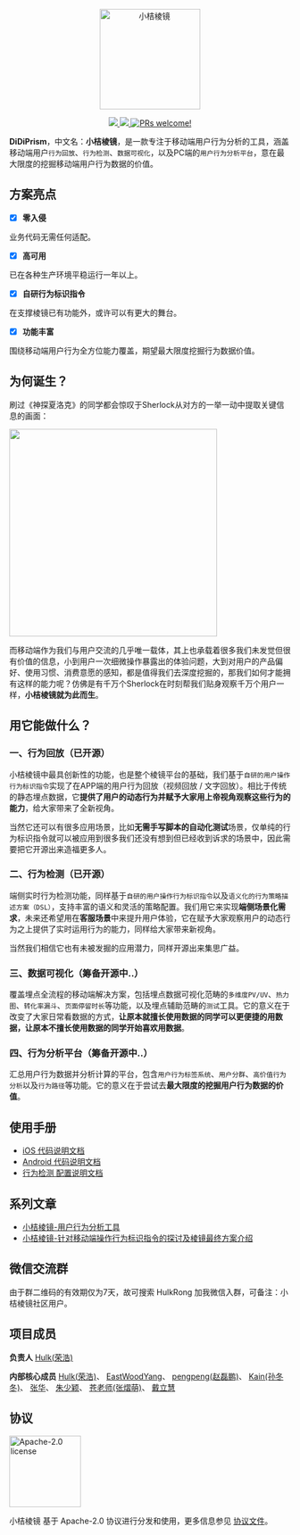 <p align="center">
<img src="https://view.didistatic.com/static/dcms/1jt5q12q9lkgrtelg2_180x180.png" alt="小桔棱镜" title="小桔棱镜" width="180"/>
</p>

<p align="center">
  <a href="https://github.com/didichuxing/DiDiPrism/blob/master/LICENSE">
    <img src="https://img.shields.io/badge/license-Apache-blue.svg" />
  </a>
  
  <a href="">
    <img src="https://img.shields.io/badge/platform-ios%20%7C%20android-lightgray.svg" />
  </a>

  <a href="">
    <img src="https://img.shields.io/badge/PRs-welcome-brightgreen.svg" alt="PRs welcome!" />
  </a>
</p>

**DiDiPrism**，中文名：**小桔棱镜**，是一款专注于移动端用户行为分析的工具，涵盖移动端用户`行为回放`、`行为检测`、`数据可视化`，以及PC端的`用户行为分析平台`，意在最大限度的挖掘移动端用户行为数据的价值。

## 方案亮点
- [x] **零入侵**

业务代码无需任何适配。

- [x] **高可用**

已在各种生产环境平稳运行一年以上。

- [x] **自研行为标识指令**

在支撑棱镜已有功能外，或许可以有更大的舞台。

- [x] **功能丰富**

围绕移动端用户行为全方位能力覆盖，期望最大限度挖掘行为数据价值。

## 为何诞生？
刷过《神探夏洛克》的同学都会惊叹于Sherlock从对方的一举一动中提取关键信息的画面：

<img src="https://view.didistatic.com/static/dcms/1jt5qoatskemik6cu_558x312.jpeg" width="372" hegiht="208" align=center />

而移动端作为我们与用户交流的几乎唯一载体，其上也承载着很多我们未发觉但很有价值的信息，小到用户一次细微操作暴露出的体验问题，大到对用户的产品偏好、使用习惯、消费意愿的感知，都是值得我们去深度挖掘的，那我们如何才能拥有这样的能力呢？仿佛是有千万个Sherlock在时刻帮我们贴身观察千万个用户一样，**小桔棱镜就为此而生**。

## 用它能做什么？
### 一、行为回放（已开源）
小桔棱镜中最具创新性的功能，也是整个棱镜平台的基础，我们基于`自研的用户操作行为标识指令`实现了在APP端的用户行为回放（视频回放 / 文字回放）。相比于传统的静态埋点数据，它**提供了用户的动态行为并赋予大家用上帝视角观察这些行为的能力**，给大家带来了全新视角。

当然它还可以有很多应用场景，比如**无需手写脚本的自动化测试**场景，仅单纯的行为标识指令就可以被应用到很多我们还没有想到但已经收到诉求的场景中，因此需要把它开源出来造福更多人。

### 二、行为检测（已开源）
端侧实时行为检测功能，同样基于`自研的用户操作行为标识指令`以及`语义化的行为策略描述方案（DSL）`，支持丰富的语义和灵活的策略配置。我们用它来实现**端侧场景化需求**，未来还希望用在**客服场景**中来提升用户体验，它在赋予大家观察用户的动态行为之上提供了实时运用行为的能力，同样给大家带来新视角。

当然我们相信它也有未被发掘的应用潜力，同样开源出来集思广益。

### 三、数据可视化（筹备开源中..）
覆盖埋点全流程的移动端解决方案，包括埋点数据可视化范畴的`多维度PV/UV`、`热力图`、`转化率漏斗`、`页面停留时长`等功能，以及埋点辅助范畴的`测试`工具。它的意义在于改变了大家日常看数据的方式，**让原本就擅长使用数据的同学可以更便捷的用数据，让原本不擅长使用数据的同学开始喜欢用数据**。

### 四、行为分析平台（筹备开源中..）
汇总用户行为数据并分析计算的平台，包含`用户行为标签系统`、`用户分群`、`高价值行为分析`以及`行为路径`等功能。它的意义在于尝试去**最大限度的挖掘用户行为数据的价值**。

## 使用手册
- [iOS 代码说明文档](iOS/README.md)
- [Android 代码说明文档](Android/README.md)
- [行为检测 配置说明文档](Doc/行为检测/行为检测配置文件说明.json)

## 系列文章
- [小桔棱镜-用户行为分析工具](Doc/系列文章/小桔棱镜-用户行为分析利器.md)
- [小桔棱镜-针对移动端操作行为标识指令的探讨及棱镜最终方案介绍](Doc/系列文章/小桔棱镜-针对移动端操作行为标识指令的探讨及棱镜最终方案介绍.md)

## 微信交流群
由于群二维码的有效期仅为7天，故可搜索 HulkRong 加我微信入群，可备注：小桔棱镜社区用户。

## 项目成员

**负责人**
[Hulk(荣浩)](https://github.com/ronghaopger)

**内部核心成员**
[Hulk(荣浩)](https://github.com/ronghaopger)、
[EastWoodYang](https://github.com/EastWoodYang)、
[pengpeng(赵磊鹏)](https://github.com/zhaoleipeng)、
[Kain(孙冬冬)](https://github.com/SunDDong)、
[张华](https://github.com/zollero)、
[朱少颖](https://github.com/zsynuting)、
[苍老师(张熠萌)](https://github.com/zymxxxs)、
[戴立慧](https://github.com/blankdlh)

## 协议

<img alt="Apache-2.0 license" src="https://www.apache.org/img/ASF20thAnniversary.jpg" width="128">

小桔棱镜 基于 Apache-2.0 协议进行分发和使用，更多信息参见 [协议文件](LICENSE)。